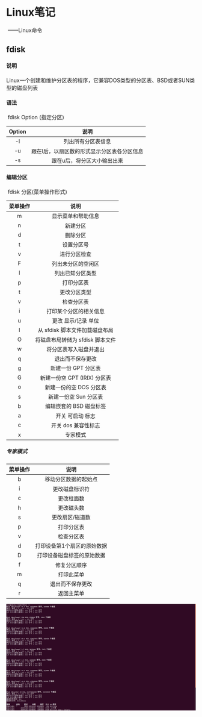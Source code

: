 # Linux笔记

​				——Linux命令

## fdisk

#### 说明

​		Linux一个创建和维护分区表的程序，它兼容DOS类型的分区表、BSD或者SUN类型的磁盘列表

#### 语法

​		fdisk Option (指定分区)

| Option |                    说明                     |
| :----: | :-----------------------------------------: |
|   -l   |             列出所有分区表信息              |
|   -u   | 跟在l后，以扇区数的形式显示分区表各分区信息 |
|   -s   |         跟在u后，将分区大小输出出来         |

#### 编辑分区

​		fdisk 分区(菜单操作形式)

| 菜单操作 |               说明               |
| :------: | :------------------------------: |
|    m     |        显示菜单和帮助信息        |
|    n     |             新建分区             |
|    d     |             删除分区             |
|    t     |            设置分区号            |
|    v     |           进行分区检查           |
|    F     |        列出未分区的空闲区        |
|    l     |         列出已知分区类型         |
|    p     |            打印分区表            |
|    t     |           更改分区类型           |
|    v     |            检查分区表            |
|    i     |      打印某个分区的相关信息      |
|    u     |       更改 显示/记录 单位        |
|    I     |  从 sfdisk 脚本文件加载磁盘布局  |
|    O     | 将磁盘布局转储为 sfdisk 脚本文件 |
|    w     |      将分区表写入磁盘并退出      |
|    q     |         退出而不保存更改         |
|    g     |       新建一份 GPT 分区表        |
|    G     |   新建一份空 GPT (IRIX) 分区表   |
|    o     |     新建一份的空 DOS 分区表      |
|    s     |      新建一份空 Sun 分区表       |
|    b     |     编辑嵌套的 BSD 磁盘标签      |
|    a     |         开关 可启动 标志         |
|    c     |       开关 dos 兼容性标志        |
|    x     |             专家模式             |

##### 专家模式

| 菜单操作 |            说明             |
| :------: | :-------------------------: |
|    b     |    移动分区数据的起始点     |
|    i     |       更改磁盘标识符        |
|    c     |         更改柱面数          |
|    h     |         更改磁头数          |
|    s     |       更改扇区/磁道数       |
|    p     |         打印分区表          |
|    v     |         检查分区表          |
|    d     | 打印设备第1个扇区的原始数据 |
|    D     | 打印设备磁盘标签的原始数据  |
|    f     |        修复分区顺序         |
|    m     |         打印此菜单          |
|    q     |      退出而不保存更改       |
|    r     |         返回主菜单          |

![chgrp](image/fdisk.png)